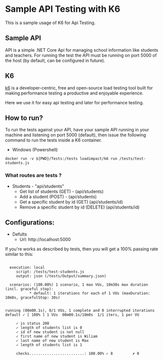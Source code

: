 # Sample API Testing with K6

This is a sample usage of K6 for Api Testing.

## Sample API

API is a simple .NET Core Api for managing school information like students and teachers. For running the test the API must be running on port 5000 of the host (by default, can be configured in future).

## K6
[k6](https://k6.io/docs/) is a developer-centric, free and open-source load testing tool built for making performance testing a productive and enjoyable experience.

Here we use it for easy api testing and later for performance testing.


## How to run?

To run the tests against your API, have your sample API running in your machine and listening on port 5000 (default), then issue the following command to run the tests inside a K6 container.

- Windows (Powershell)
```
docker run -v ${PWD}/Tests:/tests loadimpact/k6 run /tests/test-students.js
```

### What routes are tests ?

- Students - "api/students"
  - Get list of students (GET) - (api/students)
  - Add a student (POST) - (api/students)
  - Get a specific student by id (GET) (api/students/id)
  - Remove a specific student by id (DELETE) (api/students/id)


## Configurations:
- Defults
  -  Url: http://localhost:5000

If you're works as described by tests, then you will get a 100% passing rate similar to this:

```

  execution: local
     script: /tests/test-students.js
     output: json (/tests/Output/summary.json)

  scenarios: (100.00%) 1 scenario, 1 max VUs, 10m30s max duration (incl. graceful stop):
           * default: 1 iterations for each of 1 VUs (maxDuration: 10m0s, gracefulStop: 30s)


running (00m00.1s), 0/1 VUs, 1 complete and 0 interrupted iterations
default ✓ [ 100% ] 1 VUs  00m00.1s/10m0s  1/1 iters, 1 per VU

     ✓ is status 200
     ✓ length of students list is 0
     ✓ id of new student is not null
     ✓ first name of new student is Wiliam
     ✓ last name of new student is Max
     ✓ length of students list is 1

     checks.........................: 100.00% ✓ 8         ✗ 0
```
